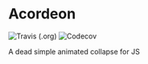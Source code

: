 # Acordeon

![Travis (.org)](https://img.shields.io/travis/afk-mcz/acordeon.svg)
![Codecov](https://img.shields.io/codecov/c/gh/afk-mcz/acordeon.svg)

A dead simple animated collapse for JS
